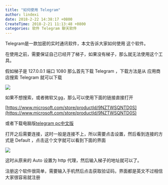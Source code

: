 ```yaml
---
title: "如何使用 Telegram"
author: lindexi
date: 2018-2-22 14:38:17 +0800
CreateTime: 2018-2-21 11:13:48 +0800
categories: 软件 Telegram 聊天软件
---
```


Telegram是一款加密的实时通讯软件，本文告诉大家如何使用 这个软件。
<!-- 标签 ：软件，Telegram，聊天软件 -->
<!-- csdn -->

<!--more-->



在使用之前，需要保证自己已经开了梯子，如果没有梯子，那么就无法使用这个工具。

假如梯子是 127.0.0.1 端口 1080 那么首先下载 Telegram ，下载方法是从 应用商店搜索 Telegram 就可以下载

![](http://7xqpl8.com1.z0.glb.clouddn.com/34fdad35-5dfe-a75b-2b4b-8c5e313038e2%2F2018221111550.jpg)

如果不想搜索，或者微软又gg，那么可以使用下面的链接直接打开

[https://www.microsoft.com/store/productId/9NZTWSQNTD0S](https://www.microsoft.com/store/productId/9NZTWSQNTD0S)

或者下载电脑版[telegram pc中文版](http://www.pc6.com/softview/SoftView_473364.html )

打开之后需要连接，这时一般是连接不上，所以需要点击设置，然后看到连接的方式是 Default ，点击这个文字就可以看到下面的界面

![](http://7xqpl8.com1.z0.glb.clouddn.com/34fdad35-5dfe-a75b-2b4b-8c5e313038e2%2F2018221112959.jpg)

这时从原来的 Auto 设置为 http 代理，然后输入梯子的地址就可以了。

注册这个软件很简单，需要输入手机然后点击获取验证码，界面都是英文不过相信大家很容易就注册

